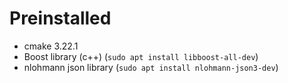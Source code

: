 # Preinstalled
- cmake 3.22.1 
- Boost library (c++)   (`sudo apt install libboost-all-dev`)
- nlohmann json library (`sudo apt install nlohmann-json3-dev`)